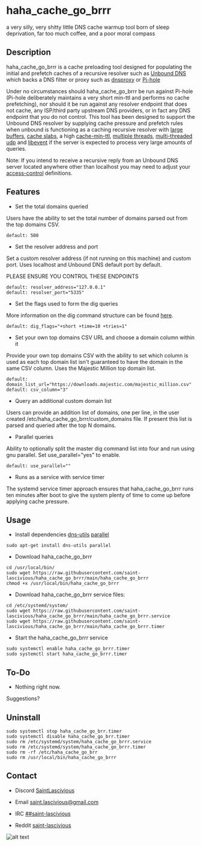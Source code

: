 # haha_cache_go_brrr

a very silly, very shitty little DNS cache warmup tool born of sleep deprivation, far too much coffee, and a poor moral compass


## Description

haha_cache_go_brrr is a cache preloading tool designed for populating the initial and prefetch caches of a recursive resolver such as [Unbound DNS](https://www.nlnetlabs.nl/projects/unbound/about/) which backs a DNS filter or proxy such as [dnsproxy](https://github.com/AdguardTeam/dnsproxy) or [Pi-hole](https://pi-hole.net/)

Under no circumstances should haha_cache_go_brrr  be run against Pi-hole (Pi-hole deliberately maintains a very short min-ttl and performs no cache prefetching), nor should it be run against any resolver endpoint that does not cache, any ISP/third party upstream DNS providers, or in fact any DNS endpoint that you do not control.
This tool has been designed to support the Unbound DNS resolver by supplying cache pressure and prefetch rules when unbound is functioning as a caching recursive resolver with [large buffers](https://github.com/saint-lascivious/unbound-config/blob/master/use-large-buffers.conf), [cache slabs](https://github.com/saint-lascivious/unbound-config/blob/master/use-optimized-caches.conf), a high [cache-min-ttl](https://github.com/saint-lascivious/unbound-config/blob/master/use-cache-min-ttl.conf), [multiple threads](https://github.com/saint-lascivious/unbound-config/blob/master/use-optimized-threads.conf), [multi-threaded udp](https://github.com/saint-lascivious/unbound-config/blob/master/use-multithreaded-udp.conf) and [libevent](https://github.com/saint-lascivious/unbound-config/blob/master/use-libevent.conf) if the server is expected to process very large amounts of queries.

Note: If you intend to receive a recursive reply from an Unbound DNS server located anywhere other than localhost you may need to adjust your [access-control](https://github.com/saint-lascivious/unbound-config/blob/master/use-access-control.conf) definitions.


## Features
* Set the total domains queried

Users have the ability to set the total number of domains parsed out from the top domains CSV.

```
default: 500
```

* Set the resolver address and port

Set a custom resolver address (if not running on this machine) and custom port.
Uses localhost and Unbound DNS default port by default.

PLEASE ENSURE YOU CONTROL THESE ENDPOINTS

```
default: resolver_address="127.0.0.1"
default: resolver_port="5335"
```

* Set the flags used to form the dig queries

More information on the dig command structure can be found [here](https://linux.die.net/man/1/dig).
```
default: dig_flags="+short +time=10 +tries=1"
```

* Set your own top domains CSV URL and choose a domain column within it

Provide your own top domains CSV with the ability to set which column is used as each top domain list isn't guaranteed to have the domain in the same CSV column.
Uses the Majestic Million top domain list.

```
default: domain_list_url="https://downloads.majestic.com/majestic_million.csv"
default: csv_column="3"
```

* Query an additional custom domain list

Users can provide an addition list of domains, one per line, in the user created /etc/haha_cache_go_brrr/custom_domains file.
If present this list is parsed and queried after the top N domains.


* Parallel queries

Ability to optionally split the master dig command list into four and run using gnu parallel.
Set use_parallel="yes" to enable.

```
default: use_parallel=""
```

* Runs as a service with service timer

The systemd service timer approach ensures that haha_cache_go_brrr runs ten minutes after boot to give the system plenty of time to come up before applying cache pressure.


## Usage
* Install dependencies
[dns-utils](https://packages.debian.org/buster/dns-utils)
[parallel](https://packages.debian.org/buster/parallel)
```
sudo apt-get install dns-utils parallel
```

* Download haha_cache_go_brrr
```
cd /usr/local/bin/
sudo wget https://raw.githubusercontent.com/saint-lascivious/haha_cache_go_brrr/main/haha_cache_go_brrr
chmod +x /usr/local/bin/haha_cache_go_brrr
```
* Download haha_cache_go_brrr service files:
```
cd /etc/systemd/system/
sudo wget https://raw.githubusercontent.com/saint-lascivious/haha_cache_go_brrr/main/haha_cache_go_brrr.service
sudo wget https://raw.githubusercontent.com/saint-lascivious/haha_cache_go_brrr/main/haha_cache_go_brrr.timer
```
* Start the haha_cache_go_brrr service
```
sudo systemctl enable haha_cache_go_brrr.timer
sudo systemctl start haha_cache_go_brrr.timer
```

## To-Do
* Nothing right now.

Suggestions?


## Uninstall
```
sudo systemctl stop haha_cache_go_brr.timer
sudo systemctl disable haha_cache_go_brr.timer
sudo rm /etc/systemd/system/haha_cache_go_brrr.service
sudo rm /etc/systemd/system/haha_cache_go_brrr.timer
sudo rm -rf /etc/haha_cache_go_brr
sudo rm /usr/local/bin/haha_cache_go_brrr
```

## Contact
* Discord
[SaintLascivious](https://discord.gg/9Cq4gRg)

* Email
saint.lascivious@gmail.com

* IRC
[##saint-lascivious](https://webchat.freenode.net/##saint-lascivious)

* Reddit
[saint-lascivious](https://www.reddit.com/user/saint-lascivious)

![alt text][logo]

[logo]:https://vignette.wikia.nocookie.net/pokemon/images/7/76/265Wurmple.png "Using the spikes on its rear end, Wurmple peels the bark off trees and feeds on the sap that oozes out. This Pokémon's feet are tipped with suction pads that allow it to cling to glass without slipping."
